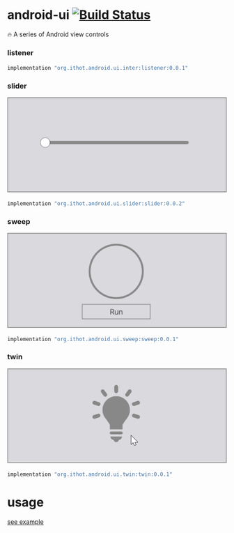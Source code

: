 # android-ui [![Build Status](https://www.travis-ci.org/ithot-all/android-ui.svg?branch=master)](https://www.travis-ci.org/ithot-all/android-ui)
:fire: A series of Android view controls

### listener
```gradle
implementation "org.ithot.android.ui.inter:listener:0.0.1"
```

### slider
![slider](arts/slider.gif)
```gradle
implementation "org.ithot.android.ui.slider:slider:0.0.2"
```

### sweep
![sweep](arts/sweep.gif)
```gradle
implementation "org.ithot.android.ui.sweep:sweep:0.0.1"
```

### twin
![twin](arts/twin.gif)
```gradle
implementation "org.ithot.android.ui.twin:twin:0.0.1"
```

# usage
[see example](https://github.com/ithot-all/android-ui/tree/master/example)

